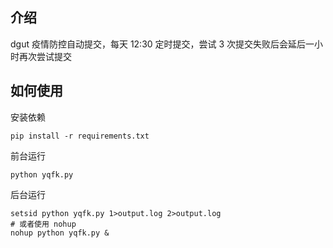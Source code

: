 ## 介绍

dgut 疫情防控自动提交，每天 12:30 定时提交，尝试 3 次提交失败后会延后一小时再次尝试提交

## 如何使用

安装依赖
```
pip install -r requirements.txt
```

前台运行
```
python yqfk.py
```

后台运行

```shell
setsid python yqfk.py 1>output.log 2>output.log
# 或者使用 nohup
nohup python yqfk.py &
```
